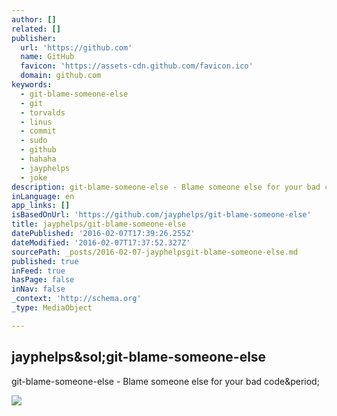 ```yaml
---
author: []
related: []
publisher:
  url: 'https://github.com'
  name: GitHub
  favicon: 'https://assets-cdn.github.com/favicon.ico'
  domain: github.com
keywords:
  - git-blame-someone-else
  - git
  - torvalds
  - linus
  - commit
  - sudo
  - github
  - hahaha
  - jayphelps
  - joke
description: git-blame-someone-else - Blame someone else for your bad code.
inLanguage: en
app_links: []
isBasedOnUrl: 'https://github.com/jayphelps/git-blame-someone-else'
title: jayphelps/git-blame-someone-else
datePublished: '2016-02-07T17:39:26.255Z'
dateModified: '2016-02-07T17:37:52.327Z'
sourcePath: _posts/2016-02-07-jayphelpsgit-blame-someone-else.md
published: true
inFeed: true
hasPage: false
inNav: false
_context: 'http://schema.org'
_type: MediaObject

---
```

<article style=""><h1>jayphelps&amp;sol;git-blame-someone-else</h1><p>git-blame-someone-else - Blame someone else for your bad code&amp;period;</p><img src="https://avatars2.githubusercontent.com/u/762949?v=3&amp;s=400" /></article>